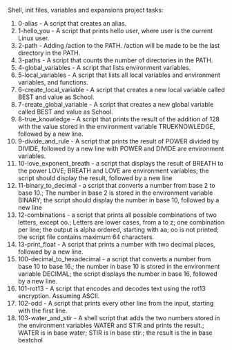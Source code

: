 Shell, init files, variables and expansions project tasks:
1. 0-alias - A script that creates an alias.
2. 1-hello_you - A script that prints hello user, where user is the current Linux user.
3. 2-path - Adding /action to the PATH. /action will be made to be the last directory in the PATH.
4. 3-paths - A script that counts the number of directories in the PATH.
5. 4-global_variables - A script that lists environment variables.
6. 5-local_variables - A script that lists all local variables and environment variables, and functions.
7. 6-create_local_variable - A script that creates a new local variable called BEST and value as School.
8. 7-create_global_variable - A script that creates a new global variable called BEST and value as School.
9. 8-true_knowledge - A script that prints the result of the addition of 128 with the value stored in the environment variable TRUEKNOWLEDGE, followed by a new line.
10. 9-divide_and_rule - A script that prints the result of POWER divided by DIVIDE, followed by a new line with POWER and DIVIDE are environment variables.
11. 10-love_exponent_breath - a script that displays the result of BREATH to the power LOVE; BREATH and LOVE are environment variables; the script should display the result, followed by a new line
12. 11-binary_to_decimal - a script that converts a number from base 2 to base 10.; The number in base 2 is stored in the environment variable BINARY; the script should display the number in base 10, followed by a new line
13. 12-combinations -  a script that prints all possible combinations of two letters, except oo.; Letters are lower cases, from a to z; one combination per line; the output is alpha ordered, starting with aa; oo is not printed; the script file contains maximum 64 characters.
14. 13-print_float - A script that prints a number with two decimal places, followed by a new line.
15. 100-decimal_to_hexadecimal - a script that converts a number from base 10 to base 16.; the number in base 10 is stored in the environment variable DECIMAL; the script displays the number in base 16, followed by a new line.
16. 101-rot13 - A script that encodes and decodes text using the rot13 encryption. Assuming ASCII.
17. 102-odd - A script that prints every other line from the input, starting with the first line.
18. 103-water_and_stir -  A shell script that adds the two numbers stored in the environment variables WATER and STIR and prints the result.; WATER is in base water; STIR is in base stir.; the result is the in base bestchol

